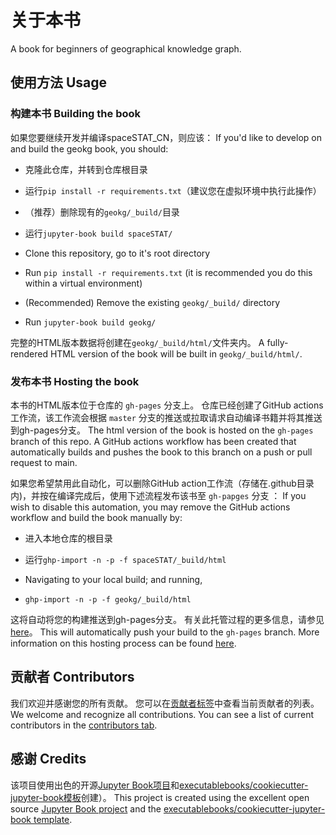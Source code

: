 # 关于本书

A book for beginners of geographical knowledge graph.

## 使用方法 Usage

### 构建本书 Building the book

如果您要继续开发并编译spaceSTAT_CN，则应该：
If you'd like to develop on and build the geokg book, you should:

- 克隆此仓库，并转到仓库根目录
- 运行`pip install -r requirements.txt`（建议您在虚拟环境中执行此操作）
- （推荐）删除现有的`geokg/_build/`目录
-  运行`jupyter-book build spaceSTAT/`


- Clone this repository, go to it's root directory
- Run `pip install -r requirements.txt` (it is recommended you do this within a virtual environment)
- (Recommended) Remove the existing `geokg/_build/` directory
- Run `jupyter-book build geokg/`

完整的HTML版本数据将创建在`geokg/_build/html/`文件夹内。
A fully-rendered HTML version of the book will be built in `geokg/_build/html/`.

### 发布本书 Hosting the book

本书的HTML版本位于仓库的 `gh-pages` 分支上。 仓库已经创建了GitHub actions工作流，该工作流会根据 `master` 分支的推送或拉取请求自动编译书籍并将其推送到gh-pages分支。
The html version of the book is hosted on the `gh-pages` branch of this repo. A GitHub actions workflow has been created that automatically builds and pushes the book to this branch on a push or pull request to main.

如果您希望禁用此自动化，可以删除GitHub action工作流（存储在.github目录内)，并按在编译完成后，使用下述流程发布该书至 `gh-papges` 分支 ：
If you wish to disable this automation, you may remove the GitHub actions workflow and build the book manually by:

- 进入本地仓库的根目录 
- 运行`ghp-import -n -p -f spaceSTAT/_build/html`
  
- Navigating to your local build; and running,
- `ghp-import -n -p -f geokg/_build/html`

这将自动将您的构建推送到gh-pages分支。 有关此托管过程的更多信息，请参见[here](https://jupyterbook.org/publish/gh-pages.html#manually-host-your-book-with-github-pages)。
This will automatically push your build to the `gh-pages` branch. More information on this hosting process can be found [here](https://jupyterbook.org/publish/gh-pages.html#manually-host-your-book-with-github-pages).

## 贡献者 Contributors

我们欢迎并感谢您的所有贡献。 您可以在[贡献者标签](https://github.com/xishansnow/geokg/graphs/contributors)中查看当前贡献者的列表。
We welcome and recognize all contributions. You can see a list of current contributors in the [contributors tab](https://github.com/xishansnow/geokg/graphs/contributors).

## 感谢 Credits

该项目使用出色的开源[Jupyter Book项目](https://jupyterbook.org/)和[executablebooks/cookiecutter-jupyter-book模板](https://github.com/executablebooks/cookiecutter-jupyter)创建）。
This project is created using the excellent open source [Jupyter Book project](https://jupyterbook.org/) and the [executablebooks/cookiecutter-jupyter-book template](https://github.com/executablebooks/cookiecutter-jupyter-book).
